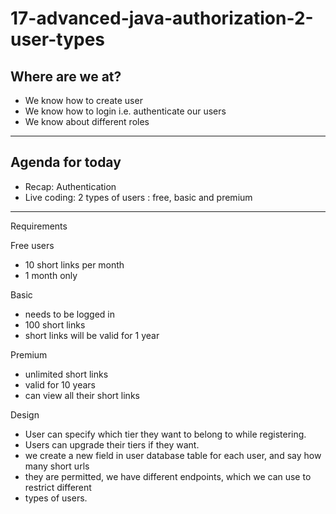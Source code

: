 # 17-advanced-java-authorization-2-user-types

## Where are we at?

* We know how to create user
* We know how to login i.e. authenticate our users
* We know about different roles
----
## Agenda for today

* Recap: Authentication
* Live coding: 2 types of users : free, basic and premium
----

Requirements

Free users
* 10 short links per month 
* 1 month only

Basic 
* needs to be logged in 
* 100 short links 
* short links will be valid for 1 year

Premium 
* unlimited short links 
* valid for 10 years
* can view all their short links

Design

* User can specify which tier they want to belong to while registering.
* Users can upgrade their tiers if they want.
* we create a new field in user database table for each user, and say how many short urls
* they are permitted, we have different endpoints, which we can use to restrict different 
* types of users.


